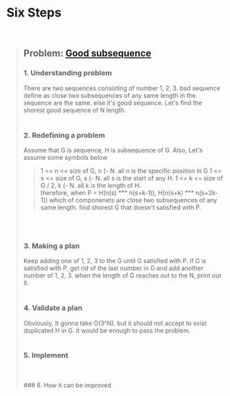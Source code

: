 # Six Steps
<br />

> ## Problem: [Good subsequence](https://www.acmicpc.net/problem/2661)
>
> ### 1. Understanding problem
>  There are two sequences consisting of number 1, 2, 3. bad sequence define as close two subsequences of any same length in the 
  sequence are the same. else it's good sequence. Let's find the shorest good sequence of N length.
> <br />
> <br />
> ### 2. Redefining a problem
>  Assume that G is sequence, H is subsequence of G. Also, Let's assume some symbols below
>> 1 <= n <= size of G, n (- N. all n is the specific position in G
>> 1 <= s <= size of G, s (- N. all s is the start of any H.
>> 1 <= k <= size of G / 2, k (- N. all k is the length of H. <br /> 
> therefore, when P = H(n(s) \*\*\* n(s+k-1)), H(n(s+k) \*\*\* n(s+2k-1)) which of componenets are close two subsequences 
> of any same length. find shorest G that doesn't satisfied with P.
> <br />
> <br />
>
> ### 3. Making a plan
>  Keep adding one of 1, 2, 3 to the G until G satisfied with P. if G is satisfied with P, get rid of the last number in 
  G and add another number of 1, 2, 3. when the length of G reaches out to the N, print out it.
> <br />
> <br />
>
> ### 4. Validate a plan
>  Obviously, It gonna take O(3^N). but it should not accept to exist duplicated H in G. it would be enough to pass the
  problem.
> <br />
> <br />
>
> ### 5. Implement
>
> <br /> 
> <br />
> ### 6. How it can be improved
>
>
>

